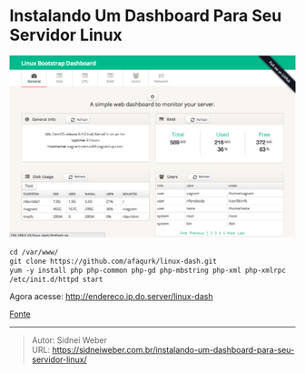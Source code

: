 # Instalando Um Dashboard Para Seu Servidor Linux

![dash &gt;&lt;](/img/uploads/2014/02/screen-shot-2014-01-28-at-11-09-031.png)

```shell
cd /var/www/
git clone https://github.com/afaqurk/linux-dash.git
yum -y install php php-common php-gd php-mbstring php-xml php-xmlrpc
/etc/init.d/httpd start
```

Agora acesse: http://endereco.ip.do.server/linux-dash

[Fonte](http://www.ricardomartins.com.br/dashboard-lindao-para-seu-servidor-linux/)

---

> Autor: Sidnei Weber  
> URL: https://sidneiweber.com.br/instalando-um-dashboard-para-seu-servidor-linux/  

